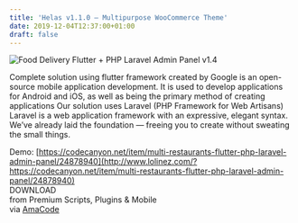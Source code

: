 ```yaml
---
title: 'Helas v1.1.0 – Multipurpose WooCommerce Theme'
date: 2019-12-04T12:37:00+01:00
draft: false
---
```


![Food Delivery Flutter + PHP Laravel Admin Panel v1.4](http://www.codelist.cc/uploads/posts/2019-12/1575459023_fooddeliveryflutter.jpg "Food Delivery Flutter + PHP Laravel Admin Panel v1.4")  
  
Complete solution using flutter framework created by Google is an open-source mobile application development. It is used to develop applications for Android and iOS, as well as being the primary method of creating applications Our solution uses Laravel (PHP Framework for Web Artisans) Laravel is a web application framework with an expressive, elegant syntax. We’ve already laid the foundation — freeing you to create without sweating the small things.  
  
Demo: [https://codecanyon.net/item/multi-restaurants-flutter-php-laravel-admin-panel/24878940](http://www.lolinez.com/?https://codecanyon.net/item/multi-restaurants-flutter-php-laravel-admin-panel/24878940)  
DOWNLOAD  
from Premium Scripts, Plugins & Mobile  
via [AmaCode](https://amazcode.ooo)